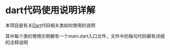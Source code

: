 # dart代码使用说明详解 #
本项目是有关[Dart](https://dart.cn/guides)代码相关类如何使用的说明

其中每个类的使用示例都有一个main.dart入口文件，文件中的每句代码都有详细的注释说明
